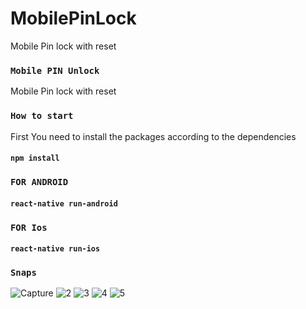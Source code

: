 # MobilePinLock
Mobile Pin lock with reset

### `Mobile PIN Unlock`
Mobile Pin lock with reset

### `How to start`
First You need to install the packages according to the dependencies 

#### `npm install` 

### `FOR ANDROID` 

#### `react-native run-android` 

### `FOR Ios` 

#### `react-native run-ios` 

### `Snaps`
![Capture](https://user-images.githubusercontent.com/30531450/60539019-64179d80-9d29-11e9-877e-dd416c35e889.PNG)
![2](https://user-images.githubusercontent.com/30531450/60539000-5f52e980-9d29-11e9-9378-511ecc38d7e8.PNG)
![3](https://user-images.githubusercontent.com/30531450/60539008-611cad00-9d29-11e9-9130-e5018448e674.PNG)
![4](https://user-images.githubusercontent.com/30531450/60539010-62e67080-9d29-11e9-853f-7946cca4bb2c.PNG)
![5](https://user-images.githubusercontent.com/30531450/60539016-637f0700-9d29-11e9-8d45-79a83d031169.PNG)
